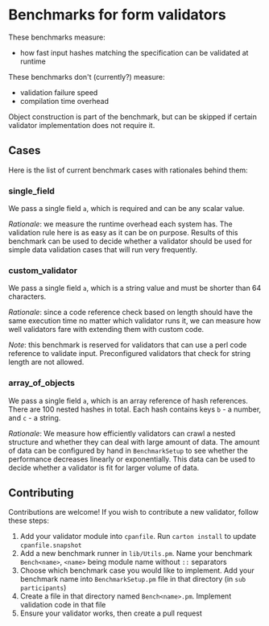 # Benchmarks for form validators

These benchmarks measure:
- how fast input hashes matching the specification can be validated at runtime

These benchmarks don't (currently?) measure:
- validation failure speed
- compilation time overhead

Object construction is part of the benchmark, but can be skipped if certain validator implementation does not require it.

## Cases

Here is the list of current benchmark cases with rationales behind them:

### single_field

We pass a single field `a`, which is required and can be any scalar value.

*Rationale*: we measure the runtime overhead each system has. The validation rule here is as easy as it can be on purpose. Results of this benchmark can be used to decide whether a validator should be used for simple data validation cases that will run very frequently.

### custom_validator

We pass a single field `a`, which is a string value and must be shorter than 64 characters.

*Rationale*: since a code reference check based on length should have the same execution time no matter which validator runs it, we can measure how well validators fare with extending them with custom code.

*Note*: this benchmark is reserved for validators that can use a perl code reference to validate input. Preconfigured validators that check for string length are not allowed.

### array_of_objects

We pass a single field `a`, which is an array reference of hash references. There are 100 nested hashes in total. Each hash contains keys `b` - a number, and `c` - a string.

*Rationale*: We measure how efficiently validators can crawl a nested structure and whether they can deal with large amount of data. The amount of data can be configured by hand in `BenchmarkSetup` to see whether the performance decreases linearly or exponentially. This data can be used to decide whether a validator is fit for larger volume of data.

## Contributing

Contributions are welcome! If you wish to contribute a new validator, follow these steps:
1. Add your validator module into `cpanfile`. Run `carton install` to update `cpanfile.snapshot`
2. Add a new benchmark runner in `lib/Utils.pm`. Name your benchmark `Bench<name>`, `<name>` being module name without `::` separators
3. Choose which benchmark case you would like to implement. Add your benchmark name into `BenchmarkSetup.pm` file in that directory (in `sub participants`)
4. Create a file in that directory named `Bench<name>.pm`. Implement validation code in that file
5. Ensure your validator works, then create a pull request

